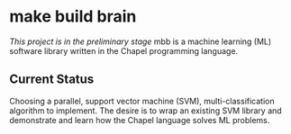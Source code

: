 # make build brain

*This project is in the preliminary stage*
mbb is a machine learning (ML) software library written in the Chapel programming language.

## Current Status
Choosing a parallel, support vector machine (SVM), multi-classification algorithm to implement. The desire is to wrap an existing SVM library and demonstrate and learn how the Chapel language solves ML problems.
